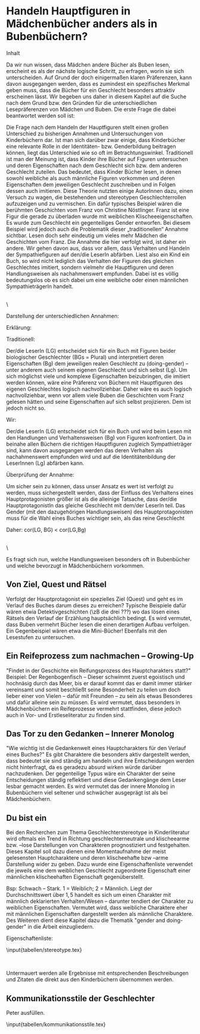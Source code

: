 Handeln Hauptfiguren in Mädchenbücher anders als in Bubenbüchern?
=================================================================

Inhalt

Da wir nun wissen, dass Mädchen andere Bücher als Buben lesen, erscheint
es als der nächste logische Schritt, zu erfragen, worin sie sich
unterscheiden. Auf Grund der doch einigermaßen klaren Präferenzen, kann
davon ausgegangen werden, dass es zumindest ein spezifisches Merkmal
geben muss, dass die Bücher für ein Geschlecht besonders attraktiv
erscheinen lässt. Wir begeben uns daher in diesem Kapitel auf die Suche
nach dem Grund bzw. den Gründen für die unterschiedlichen
Lesepräferenzen von Mädchen und Buben. Die erste Frage die dabei
beantwortet werden soll ist:


Die Frage nach dem Handeln der Hauptfiguren stellt einen großen
Unterschied zu bisherigen Annahmen und Untersuchungen von Kinderbüchern
dar. Ist man sich darüber zwar einige, dass Kinderbücher eine relevante
Rolle in der Identitäten- bzw. Genderbildung beitragen können, liegt das
Unterschied wie so oft im Betrachtungswinkel. Traditionell ist man der
Meinung ist, dass Kinder ihre Bücher auf Figuren untersuchen und deren
Eigenschaften nach dem Geschlecht sich bzw. dem anderen Geschlecht
zuteilen. Das bedeutet, dass Kinder Bücher lesen, in denen sowohl
weibliche als auch männliche Figuren vorkommen und deren Eigenschaften
dem jeweiligen Geschlecht zuschreiben und in Folgen dessen auch
imitieren. Diese Theorie nutzten einige AutorInnen dazu, einen Versuch
zu wagen, die bestehenden und stereotypen Geschlechterrollen aufzuzeigen
und zu vermischen. Ein dafür typisches Beispiel wären die berühmten
Geschichten vom Franz von Christine Nöstlinger. Franz ist eine Figur die
gerade zu überladen wurde mit weiblichen Klischeeeigenschaften. Es wurde
zum Geschlecht ein gegenteiliges Gender entworfen. Bei diesem Beispiel
wird jedoch auch die Problematik dieser „traditionellen“ Annahme
sichtbar. Lesen doch sehr eindeutig um vieles mehr Mädchen die
Geschichten vom Franz. Die Annahme die hier verfolgt wird, ist daher ein
andere. Wir gehen davon aus, dass vor allem, dass Verhalten und Handeln
der Sympathiefiguren auf den/die LeserIn abfärben. Liest also ein Kind
ein Buch, so wird nicht lediglich das Verhalten der Figuren des gleichen
Geschlechtes imitiert, sondern vielmehr die Hauptfiguren und deren
Handlungsweisen als nachahmenswert empfunden. Dabei ist es völlig
bedeutungslos ob es sich dabei um eine weibliche oder einen männlichen
SympathieträgerIn handelt.

\
\

Darstellung der unterschiedlichen Annahmen:

<!-- ![](lukasneu_html_5bb47b67.png) -->

Erklärung:

Traditionell:

Der/die LeserIn (LG) entscheidet sich für ein Buch mit Figuren beider
biologischer Geschlechter (BGs = Plural) und interpretiert deren
Eigenschaften (Bg) dem jeweiligen realen Geschlecht zu (doing-gender) –
unter anderem auch seinem eigenen Geschlecht und sich selbst (Lg). Um
sich möglichst viele und komplexe Eigenschaften beizubringen, die
imitiert werden können, wäre eine Präferenz von Büchern mit Hauptfiguren
des eigenen Geschlechtes logisch nachvollziehbar. Daher wäre es auch
logisch nachvollziehbar, wenn vor allem viele Buben die Geschichten vom
Franz gelesen hätten und seine Eigenschaften auf sich selbst
projizieren. Dem ist jedoch nicht so.

Wir:

Der/die LeserIn (LG) entscheidet sich für ein Buch und wird beim Lesen
mit den Handlungen und Verhaltensweisen (Bg) von Figuren konfrontiert.
Da in beinahe allen Büchern die richtigen Hauptfiguren zugleich
Sympathieträger sind, kann davon ausgegangen werden das deren Verhalten
als nachahmenswert empfunden wird und auf die Identitätenbildung der
LeserInnen (Lg) abfärben kann.

Überprüfung der Annahme:

Um sicher sein zu können, dass unser Ansatz es wert ist verfolgt zu
werden, muss sichergestellt werden, dass der Einfluss des Verhaltens
eines Hauptprotagonisten größer ist als die alleinige Tatsache, dass
der/die HauptprotagonistIn das gleiche Geschlecht mit dem/der LeserIn
teil. Das Gender (mit den dazugehörigen Handlungsweisen) des
Hauptprotagonisten muss für die Wahl eines Buches wichtiger sein, als
das reine Geschlecht

Daher: cor(LG, BG) \< cor(LG,Bg)

\
\

Es fragt sich nun, welche Handlungsweisen besonders oft in Bubenbücher
und welche bevorzugt in Mädchenbüchern vorkommen.

Von Ziel, Quest und Rätsel
--------------------------

Verfolgt der Hauptprotagonist ein spezielles Ziel (Quest) und geht es im
Verlauf des Buches darum dieses zu erreichen? Typische Beispiele dafür
wären etwia Detektivgeschichten (\zB die drei ???) wo das lösen eines
Rätsels den Verlauf der Erzählung hauptsächlich bedingt. Es wird
vermutet, dass Buben vermehrt Bücher lesen die einen derartigen Aufbau
verfolgen. Ein Gegenbeispiel wären etwa die Mini-Bücher! Ebenfalls mit
den Lesestufen zu untersuchen.

Ein Reifeprozess zum nachmachen – Growing-Up
--------------------------------------------

"Findet in der Geschichte ein Reifungsprozess des Hauptcharakters
statt?" Beispiel: Der Regenbogenfisch – Dieser schwimmt zuerst
egoistisch und hochnäsig durch das Meer, bis er darauf kommt das er
damit immer stärker vereinsamt und somit beschließt seine Besonderheit
zu teilen um doch lieber einer von Vielen – dafür mit Freunden – zu sein
als etwas Besonderes und dafür alleine sein zu müssen. Es wird vermutet,
dass besonders in Mädchenbüchern ein Reifeprozesse vermehrt stattfinden,
diese jedoch auch in Vor- und Erstleseliteratur zu finden sind.

Das Tor zu den Gedanken – Innerer Monolog
-----------------------------------------

"Wie wichtig ist die Gedankenwelt eines Hauptcharakters für den Verlauf
eines Buches?" Es gibt Charaktere die besonders aktiv dargestellt
werden, dass bedeutet sie sind ständig am handeln und ihre
Entscheidungen werden nicht hinterfragt, da es geradezu absurd wirken
würde darüber nachzudenken. Der gegenteilige Typus wäre ein Charakter
der seine Entscheidungen ständig reflektiert und diese Gedankengänge dem
Leser lesbar gemacht werden. Es wird vermutet das der innere Monolog in
Bubenbüchern viel seltener und schwächer ausgeprägt ist als bei
Mädchenbüchern.

Du bist ein
-----------

Bei den Recherchen zum Thema Geschlechterstereotype in Kinderliteratur
wird oftmals ein Trend in Richtung geschlechterneutrale und klischeearme
bzw. –lose Darstellungen von Charakteren prognostiziert und
festgehalten. Dieses Kapitel soll dazu dienen eine Momentaufnahme der
meist gelesensten Hauptcharaktere und deren klischeehafte bzw –arme
Darstellung wider zu geben. Dazu wurde eine Eigenschaftenliste verwendet
die jeweils eine dem weiblichen Geschlecht zugeordnete Eigenschaft einer
männlichen klischeehaften Eigenschaft gegenüberstellt. 

Bsp: Schwach –
Stark. 1 = Weiblich; 2 = Männlich. Liegt der Durchschnittswert über $1{,}5$
handelt es sich um einen Charakter mit männlich deklarierten
Verhalten/Wesen – darunter tendiert der Charakter zu weiblichen
Eigenschaften. Vermutet wird, dass weibliche Charaktere eher mit
männlichen Eigenschaften dargestellt werden als männliche Charaktere.
Des Weiteren dient diese Kapitel dazu die Thematik "gender and
doing-gender" in die Arbeit einzugliedern.

Eigenschaftenliste:

\input{tabellen/stereotype.tex}

 

Untermauert werden alle Ergebnisse mit entsprechenden Beschreibungen und
Zitaten die direkt aus den Kinderbüchern übernommen werden.

Kommunikationsstile der Geschlechter
------------------------------------

Peter ausfüllen.

\input{tabellen/kommunikationsstile.tex}


